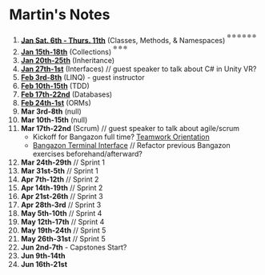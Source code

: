 # Martin's Notes

1. **[Jan Sat. 6th - Thurs. 11th](https://github.com/nss-evening-cohort-06/notes/blob/master/weeks/Week1.md)** (Classes, Methods, & Namespaces) <sup><sup>:snowflake: :snowflake: :snowflake: :snowflake: :snowflake: :snowflake:
1. **[Jan 15th-18th](https://github.com/nss-evening-cohort-06/notes/blob/master/weeks/Week2.md)** (Collections) <sup><sup>:snowflake: :snowflake: :snowflake:
1. **[Jan 20th-25th](https://github.com/nss-evening-cohort-06/notes/blob/master/weeks/Week3.md)** (Inheritance)
1. **[Jan 27th-1st](https://github.com/nss-evening-cohort-06/notes/blob/master/weeks/Week4.md)** (Interfaces) // guest speaker to talk about C# in Unity VR?
1. **[Feb 3rd-8th](https://github.com/nss-evening-cohort-06/notes/blob/master/weeks/Week5.md)** (LINQ) - guest instructor
1. **[Feb 10th-15th](https://github.com/nss-evening-cohort-06/notes/blob/master/weeks/Week6.md)** (TDD)
1. **[Feb 17th-22nd](https://github.com/nss-evening-cohort-06/notes/blob/master/weeks/Week7.md)** (Databases)
1. **[Feb 24th-1st](https://github.com/nss-evening-cohort-06/notes/blob/master/weeks/Week8.md)** (ORMs)
1. **Mar 3rd-8th** (null)
1. **Mar 10th-15th** (null)
1. **Mar 17th-22nd** (Scrum) // guest speaker to talk about agile/scrum
	- Kickoff for Bangazon full time?
		[Teamwork Orientation](https://github.com/nashville-software-school/teamwork-orientation)
	- [Bangazon Terminal Interface](https://github.com/nss-evening-cohort-06/bangazon-inc/blob/master/projects/BANGAZON_TERMINAL_INTERFACE.md) // Refactor previous Bangazon exercises beforehand/afterward?
1. **Mar 24th-29th** // Sprint 1
1. **Mar 31st-5th** // Sprint 1
1. **Apr 7th-12th** // Sprint 2
1. **Apr 14th-19th** // Sprint 2
1. **Apr 21st-26th** // Sprint 3
1. **Apr 28th-3rd** // Sprint 3
1. **May 5th-10th** // Sprint 4
1. **May 12th-17th** // Sprint 4
1. **May 19th-24th** // Sprint 5
1. **May 26th-31st** // Sprint 5
1. **Jun 2nd-7th** - Capstones Start?
1. **Jun 9th-14th**
1. **Jun 16th-21st**
